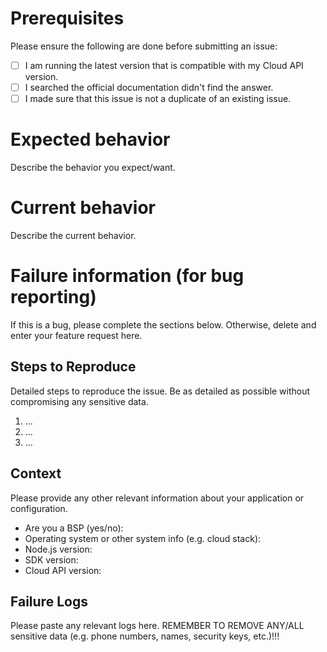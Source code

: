 # Prerequisites

Please ensure the following are done before submitting an issue:

- [ ] I am running the latest version that is compatible with my Cloud API
      version.
- [ ] I searched the official documentation didn't find the answer.
- [ ] I made sure that this issue is not a duplicate of an existing issue.

# Expected behavior

Describe the behavior you expect/want.

# Current behavior

Describe the current behavior.

# Failure information (for bug reporting)

If this is a bug, please complete the sections below. Otherwise, delete and
enter your feature request here.

## Steps to Reproduce

Detailed steps to reproduce the issue. Be as detailed as possible without
compromising any sensitive data.

1. ...
2. ...
3. ...

## Context

Please provide any other relevant information about your application or
configuration.

- Are you a BSP (yes/no):
- Operating system or other system info (e.g. cloud stack):
- Node.js version:
- SDK version:
- Cloud API version:

## Failure Logs

Please paste any relevant logs here. REMEMBER TO REMOVE ANY/ALL sensitive data
(e.g. phone numbers, names, security keys, etc.)!!!
